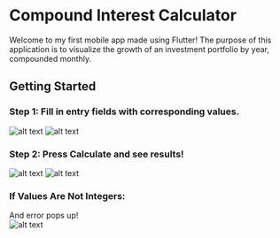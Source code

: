 # Compound Interest Calculator
Welcome to my first mobile app made using Flutter!
The purpose of this application is to visualize the growth of an investment portfolio by year, compounded monthly.

## Getting Started  
### **Step 1:** Fill in entry fields with corresponding values.  
![alt text](images/1.jpg "Logo Title Text 1")
![alt text](images/2.jpg "Logo Title Text 1")  

### **Step 2:** Press Calculate and see results!  
![alt text](images/3.jpg "Logo Title Text 1")
![alt text](images/4.jpg "Logo Title Text 1")  

### **If Values Are Not Integers:**  
And error pops up!  
![alt text](images/Popup.gif "Logo Title Text 1")  